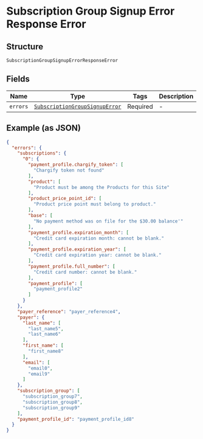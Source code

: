 
# Subscription Group Signup Error Response Error

## Structure

`SubscriptionGroupSignupErrorResponseError`

## Fields

| Name | Type | Tags | Description |
|  --- | --- | --- | --- |
| `errors` | [`SubscriptionGroupSignupError`](../../doc/models/subscription-group-signup-error.md) | Required | - |

## Example (as JSON)

```json
{
  "errors": {
    "subscriptions": {
      "0": {
        "payment_profile.chargify_token": [
          "Chargify token not found"
        ],
        "product": [
          "Product must be among the Products for this Site"
        ],
        "product_price_point_id": [
          "Product price point must belong to product."
        ],
        "base": [
          "No payment method was on file for the $30.00 balance'"
        ],
        "payment_profile.expiration_month": [
          "Credit card expiration month: cannot be blank."
        ],
        "payment_profile.expiration_year": [
          "Credit card expiration year: cannot be blank."
        ],
        "payment_profile.full_number": [
          "Credit card number: cannot be blank."
        ],
        "payment_profile": [
          "payment_profile2"
        ]
      }
    },
    "payer_reference": "payer_reference4",
    "payer": {
      "last_name": [
        "last_name5",
        "last_name6"
      ],
      "first_name": [
        "first_name8"
      ],
      "email": [
        "email0",
        "email9"
      ]
    },
    "subscription_group": [
      "subscription_group7",
      "subscription_group8",
      "subscription_group9"
    ],
    "payment_profile_id": "payment_profile_id8"
  }
}
```

